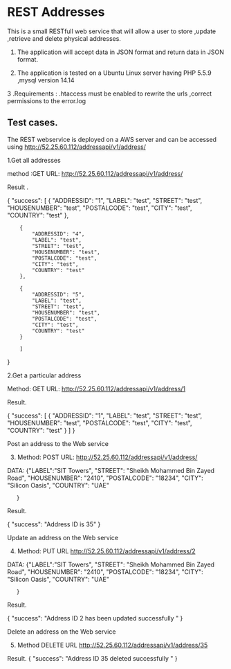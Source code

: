 REST Addresses
==============

This is a small RESTfull web service that will allow a user to store ,update ,retrieve and delete physical addresses.

1. The application will accept data in JSON format and return data in JSON format.

2. The application is tested on a Ubuntu Linux server having PHP 5.5.9 ,mysql version 14.14

3 .Requirements : .htaccess must be enabled to rewrite the urls ,correct permissions to the error.log



Test cases.
----------

The REST webservice is deployed on a AWS server and can be accessed using
http://52.25.60.112/addressapi/v1/address/

1.Get all addresses

 method :GET URL: http://52.25.60.112/addressapi/v1/address/

Result .

{
    "success": [
        {
            "ADDRESSID": "1",
            "LABEL": "test",
            "STREET": "test",
            "HOUSENUMBER": "test",
            "POSTALCODE": "test",
            "CITY": "test",
            "COUNTRY": "test"
        },

        {
            "ADDRESSID": "4",
            "LABEL": "test",
            "STREET": "test",
            "HOUSENUMBER": "test",
            "POSTALCODE": "test",
            "CITY": "test",
            "COUNTRY": "test"
        },

        {
            "ADDRESSID": "5",
            "LABEL": "test",
            "STREET": "test",
            "HOUSENUMBER": "test",
            "POSTALCODE": "test",
            "CITY": "test",
            "COUNTRY": "test"
        }

        ]
}




2.Get a particular address

Method: GET   URL: http://52.25.60.112/addressapi/v1/address/1

Result.

{
    "success": [
        {
            "ADDRESSID": "1",
            "LABEL": "test",
            "STREET": "test",
            "HOUSENUMBER": "test",
            "POSTALCODE": "test",
            "CITY": "test",
            "COUNTRY": "test"
        }
    ]
}




Post an address to the Web service

3. Method: POST  URL: http://52.25.60.112/addressapi/v1/address/

DATA:  {"LABEL":"SIT Towers",
        "STREET": "Sheikh Mohammed Bin Zayed Road",
        "HOUSENUMBER": "2410",
        "POSTALCODE": "18234",
        "CITY": "Silicon Oasis",
        "COUNTRY": "UAE"

       }


Result.

{
    "success": "Address ID is 35"
}




Update an address on the Web service

4. Method: PUT   URL http://52.25.60.112/addressapi/v1/address/2

DATA:  {"LABEL":"SIT Towers",
        "STREET": "Sheikh Mohammed Bin Zayed Road",
        "HOUSENUMBER": "2410",
        "POSTALCODE": "18234",
        "CITY": "Silicon Oasis",
        "COUNTRY": "UAE"

       }


Result.

{
    "success": "Address ID  2 has been updated successfully "
}





Delete an address on the Web service

5. Method DELETE    URL  http://52.25.60.112/addressapi/v1/address/35

Result.
{
    "success": "Address ID 35 deleted successfully "
}
